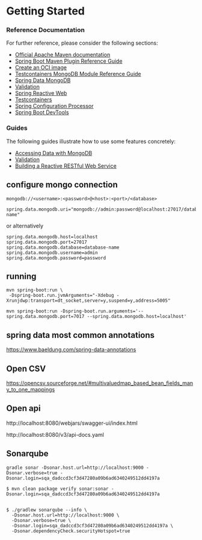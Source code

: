 # Getting Started

### Reference Documentation

For further reference, please consider the following sections:

* [Official Apache Maven documentation](https://maven.apache.org/guides/index.html)
* [Spring Boot Maven Plugin Reference Guide](https://docs.spring.io/spring-boot/docs/3.0.4/maven-plugin/reference/html/)
* [Create an OCI image](https://docs.spring.io/spring-boot/docs/3.0.4/maven-plugin/reference/html/#build-image)
* [Testcontainers MongoDB Module Reference Guide](https://www.testcontainers.org/modules/databases/mongodb/)
* [Spring Data MongoDB](https://docs.spring.io/spring-boot/docs/3.0.4/reference/htmlsingle/#data.nosql.mongodb)
* [Validation](https://docs.spring.io/spring-boot/docs/3.0.4/reference/htmlsingle/#io.validation)
* [Spring Reactive Web](https://docs.spring.io/spring-boot/docs/3.0.4/reference/htmlsingle/#web.reactive)
* [Testcontainers](https://www.testcontainers.org/)
* [Spring Configuration Processor](https://docs.spring.io/spring-boot/docs/3.0.4/reference/htmlsingle/#appendix.configuration-metadata.annotation-processor)
* [Spring Boot DevTools](https://docs.spring.io/spring-boot/docs/3.0.4/reference/htmlsingle/#using.devtools)

### Guides

The following guides illustrate how to use some features concretely:

* [Accessing Data with MongoDB](https://spring.io/guides/gs/accessing-data-mongodb/)
* [Validation](https://spring.io/guides/gs/validating-form-input/)
* [Building a Reactive RESTful Web Service](https://spring.io/guides/gs/reactive-rest-service/)

## configure mongo connection

```
mongodb://<username>:<password>@<host>:<port>/<database>
```

```properties
spring.data.mongodb.uri="mongodb://admin:password@localhost:27017/database-name"
```
or alternatively

```properties
spring.data.mongodb.host=localhost
spring.data.mongodb.port=27017
spring.data.mongodb.database=database-name
spring.data.mongodb.username=admin
spring.data.mongodb.password=password
```


## running

```shell
mvn spring-boot:run \
 -Dspring-boot.run.jvmArguments="-Xdebug -Xrunjdwp:transport=dt_socket,server=y,suspend=y,address=5005"
```


```
mvn spring-boot:run -Dspring-boot.run.arguments='--spring.data.mongodb.port=7017 --spring.data.mongodb.host=localhost'
```


## spring data most common annotations

https://www.baeldung.com/spring-data-annotations


## Open CSV

https://opencsv.sourceforge.net/#multivaluedmap_based_bean_fields_many_to_one_mappings

## Open api
http://localhost:8080/webjars/swagger-ui/index.html


http://localhost:8080/v3/api-docs.yaml


## Sonarqube

```shell
gradle sonar -Dsonar.host.url=http://localhost:9000 -Dsonar.verbose=true -Dsonar.login=sqa_dadccd3cf3d47280a09b6ad6340249512dd4197a

$ mvn clean package verify sonar:sonar -Dsonar.login=sqa_dadccd3cf3d47280a09b6ad6340249512dd4197a


$ ./gradlew sonarqube --info \
  -Dsonar.host.url=http://localhost:9000 \
  -Dsonar.verbose=true \
  -Dsonar.login=sqa_dadccd3cf3d47280a09b6ad6340249512dd4197a \
  -Dsonar.dependencyCheck.securityHotspot=true
```
